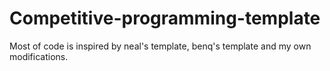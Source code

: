 # Competitive-programming-template
Most of code is inspired by neal's template, benq's template and my own modifications.
